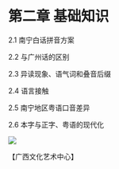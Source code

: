# 第二章 基础知识

2.1 南宁白话拼音方案

2.2 与广州话的区别

2.3 异读现象、语气词和叠音后缀

2.4 语言接触

2.5 南宁地区粤语口音差异

2.6 本字与正字、粤语的现代化

<!--
![](https://wx1.sinaimg.cn/large/69144085ly1g8d4xflodaj215o0q47u0.jpg)
![](https://s2.ax1x.com/2019/10/29/KgxXcR.jpg)
-->

![](https://cdn.jsdelivr.net/gh/leimaau/CDN@latest/data-store/nanningPic/ngaislat.jpg)

【广西文化艺术中心】